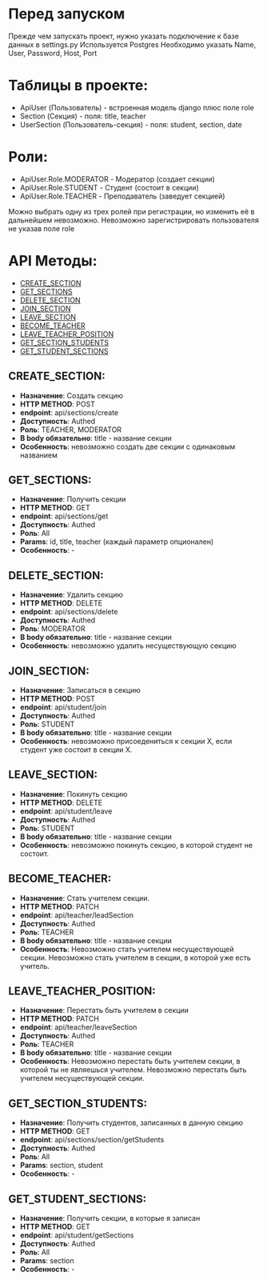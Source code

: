 # Перед запуском
Прежде чем запускать проект, нужно указать подключение к базе данных в settings.py
Используется Postgres
Необходимо указать Name, User, Password, Host, Port


# Таблицы в проекте:

- ApiUser (Пользователь) - встроенная модель django плюс поле role
- Section (Секция) - поля: title, teacher
- UserSection (Пользователь-секция) - поля: student, section, date


# Роли:
- ApiUser.Role.MODERATOR - Модератор (создает секции)
- ApiUser.Role.STUDENT - Студент (состоит в секции)
- ApiUser.Role.TEACHER - Преподаватель (заведует секцией)

Можно выбрать одну из трех ролей при регистрации, но изменить её в дальнейшем невозможно.
Невозможно зарегистрировать пользователя не указав поле role


# API Методы:
- [CREATE_SECTION](#CREATE_SECTION)
- [GET_SECTIONS](#GET_SECTIONS)
- [DELETE_SECTION](#DELETE_SECTION)
- [JOIN_SECTION](#JOIN_SECTION)
- [LEAVE_SECTION](#LEAVE_SECTION)
- [BECOME_TEACHER](#BECOME_TEACHER)
- [LEAVE_TEACHER_POSITION](#LEAVE_TEACHER_POSITION)
- [GET_SECTION_STUDENTS](#GET_SECTION_STUDENTS)
- [GET_STUDENT_SECTIONS](#GET_STUDENT_SECTIONS)

## CREATE_SECTION:
- __Назначение__: Создать секцию
- __HTTP METHOD__: POST
- __endpoint__: api/sections/create
- __Доступность__: Authed
- __Роль__: TEACHER, MODERATOR
- __В body обязательно__: title - название секции
- __Особенность__: невозможно создать две секции с одинаковым названием


## GET_SECTIONS:
- __Назначение__: Получить секции
- __HTTP METHOD__: GET
- __endpoint__: api/sections/get
- __Доступность__: Authed
- __Роль__: All
- __Params__: id, title, teacher (каждый параметр опционален)
- __Особенность__: -


## DELETE_SECTION:
- __Назначение__: Удалить секцию
- __HTTP METHOD__: DELETE
- __endpoint__: api/sections/delete
- __Доступность__: Authed
- __Роль__: MODERATOR
- __В body обязательно__: title - название секции
- __Особенность__: невозможно удалить несуществующую секцию


## JOIN_SECTION:
- __Назначение__: Записаться в секцию
- __HTTP METHOD__: POST
- __endpoint__: api/student/join
- __Доступность__: Authed
- __Роль__: STUDENT
- __В body обязательно__: title - название секции
- __Особенность__: невозможно присоедениться к секции X, если студент уже состоит в секции X.


## LEAVE_SECTION:
- __Назначение__: Покинуть секцию
- __HTTP METHOD__: DELETE
- __endpoint__: api/student/leave
- __Доступность__: Authed
- __Роль__: STUDENT
- __В body обязательно__: title - название секции
- __Особенность__: невозможно покинуть секцию, в которой студент не состоит.


## BECOME_TEACHER:
- __Назначение__: Стать учителем секции.
- __HTTP METHOD__: PATCH
- __endpoint__: api/teacher/leadSection
- __Доступность__: Authed
- __Роль__: TEACHER
- __В body обязательно__: title - название секции
- __Особенность__: Невозможно стать учителем несуществующей секции. Невозможно стать учителем в секции, в которой уже есть учитель.


## LEAVE_TEACHER_POSITION:
- __Назначение__: Перестать быть учителем в секции
- __HTTP METHOD__: PATCH
- __endpoint__: api/teacher/leaveSection
- __Доступность__: Authed
- __Роль__: TEACHER
- __В body обязательно__: title - название секции
- __Особенность__: Невозможно перестать быть учителем секции, в которой
ты не являешься учителем. Невозможно перестать быть учителем
несуществующей секции.


## GET_SECTION_STUDENTS:
- __Назначение__: Получить студентов, записанных в данную секцию
- __HTTP METHOD__: GET
- __endpoint__: api/sections/section/getStudents
- __Доступность__: Authed
- __Роль__: All
- __Params__: section, student
- __Особенность__: -


## GET_STUDENT_SECTIONS:
- __Назначение__: Получить секции, в которые я записан
- __HTTP METHOD__: GET
- __endpoint__: api/student/getSections
- __Доступность__: Authed
- __Роль__: All
- __Params__: section
- __Особенность__: -
